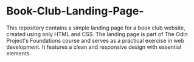 # Book-Club-Landing-Page-
This repository contains a simple landing page for a book club website, created using only HTML and CSS. The landing page is part of The Odin Project's Foundations course and serves as a practical exercise in web development. It features a clean and responsive design with essential elements.
